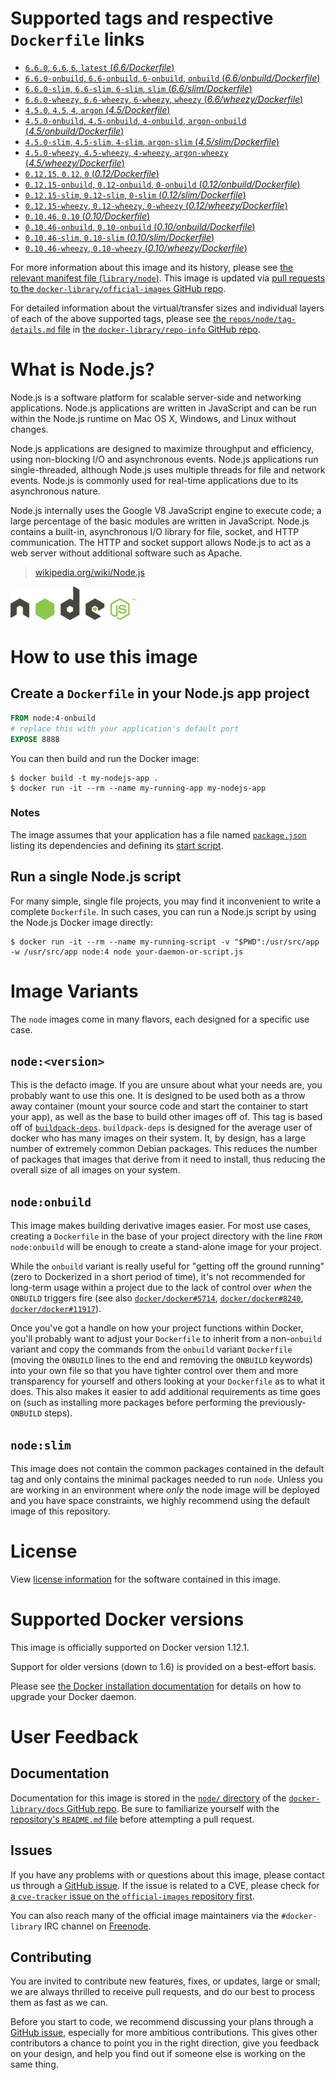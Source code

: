 # Supported tags and respective `Dockerfile` links

-	[`6.6.0`, `6.6`, `6`, `latest` (*6.6/Dockerfile*)](https://github.com/nodejs/docker-node/blob/1c65c4ed3785432fe9e9fa71a26799d86df10de4/6.6/Dockerfile)
-	[`6.6.0-onbuild`, `6.6-onbuild`, `6-onbuild`, `onbuild` (*6.6/onbuild/Dockerfile*)](https://github.com/nodejs/docker-node/blob/1c65c4ed3785432fe9e9fa71a26799d86df10de4/6.6/onbuild/Dockerfile)
-	[`6.6.0-slim`, `6.6-slim`, `6-slim`, `slim` (*6.6/slim/Dockerfile*)](https://github.com/nodejs/docker-node/blob/62a39d8d527a8992734ba2d066c3983fe560ee44/6.6/slim/Dockerfile)
-	[`6.6.0-wheezy`, `6.6-wheezy`, `6-wheezy`, `wheezy` (*6.6/wheezy/Dockerfile*)](https://github.com/nodejs/docker-node/blob/62a39d8d527a8992734ba2d066c3983fe560ee44/6.6/wheezy/Dockerfile)
-	[`4.5.0`, `4.5`, `4`, `argon` (*4.5/Dockerfile*)](https://github.com/nodejs/docker-node/blob/1c65c4ed3785432fe9e9fa71a26799d86df10de4/4.5/Dockerfile)
-	[`4.5.0-onbuild`, `4.5-onbuild`, `4-onbuild`, `argon-onbuild` (*4.5/onbuild/Dockerfile*)](https://github.com/nodejs/docker-node/blob/1c65c4ed3785432fe9e9fa71a26799d86df10de4/4.5/onbuild/Dockerfile)
-	[`4.5.0-slim`, `4.5-slim`, `4-slim`, `argon-slim` (*4.5/slim/Dockerfile*)](https://github.com/nodejs/docker-node/blob/5ad063e3ba340743e394114d3038d0fd4e0fe570/4.5/slim/Dockerfile)
-	[`4.5.0-wheezy`, `4.5-wheezy`, `4-wheezy`, `argon-wheezy` (*4.5/wheezy/Dockerfile*)](https://github.com/nodejs/docker-node/blob/5ad063e3ba340743e394114d3038d0fd4e0fe570/4.5/wheezy/Dockerfile)
-	[`0.12.15`, `0.12`, `0` (*0.12/Dockerfile*)](https://github.com/nodejs/docker-node/blob/1c65c4ed3785432fe9e9fa71a26799d86df10de4/0.12/Dockerfile)
-	[`0.12.15-onbuild`, `0.12-onbuild`, `0-onbuild` (*0.12/onbuild/Dockerfile*)](https://github.com/nodejs/docker-node/blob/1c65c4ed3785432fe9e9fa71a26799d86df10de4/0.12/onbuild/Dockerfile)
-	[`0.12.15-slim`, `0.12-slim`, `0-slim` (*0.12/slim/Dockerfile*)](https://github.com/nodejs/docker-node/blob/5ad063e3ba340743e394114d3038d0fd4e0fe570/0.12/slim/Dockerfile)
-	[`0.12.15-wheezy`, `0.12-wheezy`, `0-wheezy` (*0.12/wheezy/Dockerfile*)](https://github.com/nodejs/docker-node/blob/5ad063e3ba340743e394114d3038d0fd4e0fe570/0.12/wheezy/Dockerfile)
-	[`0.10.46`, `0.10` (*0.10/Dockerfile*)](https://github.com/nodejs/docker-node/blob/1c65c4ed3785432fe9e9fa71a26799d86df10de4/0.10/Dockerfile)
-	[`0.10.46-onbuild`, `0.10-onbuild` (*0.10/onbuild/Dockerfile*)](https://github.com/nodejs/docker-node/blob/1c65c4ed3785432fe9e9fa71a26799d86df10de4/0.10/onbuild/Dockerfile)
-	[`0.10.46-slim`, `0.10-slim` (*0.10/slim/Dockerfile*)](https://github.com/nodejs/docker-node/blob/5ad063e3ba340743e394114d3038d0fd4e0fe570/0.10/slim/Dockerfile)
-	[`0.10.46-wheezy`, `0.10-wheezy` (*0.10/wheezy/Dockerfile*)](https://github.com/nodejs/docker-node/blob/5ad063e3ba340743e394114d3038d0fd4e0fe570/0.10/wheezy/Dockerfile)

For more information about this image and its history, please see [the relevant manifest file (`library/node`)](https://github.com/docker-library/official-images/blob/master/library/node). This image is updated via [pull requests to the `docker-library/official-images` GitHub repo](https://github.com/docker-library/official-images/pulls?q=label%3Alibrary%2Fnode).

For detailed information about the virtual/transfer sizes and individual layers of each of the above supported tags, please see [the `repos/node/tag-details.md` file](https://github.com/docker-library/repo-info/blob/master/repos/node/tag-details.md) in [the `docker-library/repo-info` GitHub repo](https://github.com/docker-library/repo-info).

# What is Node.js?

Node.js is a software platform for scalable server-side and networking applications. Node.js applications are written in JavaScript and can be run within the Node.js runtime on Mac OS X, Windows, and Linux without changes.

Node.js applications are designed to maximize throughput and efficiency, using non-blocking I/O and asynchronous events. Node.js applications run single-threaded, although Node.js uses multiple threads for file and network events. Node.js is commonly used for real-time applications due to its asynchronous nature.

Node.js internally uses the Google V8 JavaScript engine to execute code; a large percentage of the basic modules are written in JavaScript. Node.js contains a built-in, asynchronous I/O library for file, socket, and HTTP communication. The HTTP and socket support allows Node.js to act as a web server without additional software such as Apache.

> [wikipedia.org/wiki/Node.js](https://en.wikipedia.org/wiki/Node.js)

![logo](https://raw.githubusercontent.com/docker-library/docs/01c12653951b2fe592c1f93a13b4e289ada0e3a1/node/logo.png)

# How to use this image

## Create a `Dockerfile` in your Node.js app project

```dockerfile
FROM node:4-onbuild
# replace this with your application's default port
EXPOSE 8888
```

You can then build and run the Docker image:

```console
$ docker build -t my-nodejs-app .
$ docker run -it --rm --name my-running-app my-nodejs-app
```

### Notes

The image assumes that your application has a file named [`package.json`](https://docs.npmjs.com/files/package.json) listing its dependencies and defining its [start script](https://docs.npmjs.com/misc/scripts#default-values).

## Run a single Node.js script

For many simple, single file projects, you may find it inconvenient to write a complete `Dockerfile`. In such cases, you can run a Node.js script by using the Node.js Docker image directly:

```console
$ docker run -it --rm --name my-running-script -v "$PWD":/usr/src/app -w /usr/src/app node:4 node your-daemon-or-script.js
```

# Image Variants

The `node` images come in many flavors, each designed for a specific use case.

## `node:<version>`

This is the defacto image. If you are unsure about what your needs are, you probably want to use this one. It is designed to be used both as a throw away container (mount your source code and start the container to start your app), as well as the base to build other images off of. This tag is based off of [`buildpack-deps`](https://registry.hub.docker.com/_/buildpack-deps/). `buildpack-deps` is designed for the average user of docker who has many images on their system. It, by design, has a large number of extremely common Debian packages. This reduces the number of packages that images that derive from it need to install, thus reducing the overall size of all images on your system.

## `node:onbuild`

This image makes building derivative images easier. For most use cases, creating a `Dockerfile` in the base of your project directory with the line `FROM node:onbuild` will be enough to create a stand-alone image for your project.

While the `onbuild` variant is really useful for "getting off the ground running" (zero to Dockerized in a short period of time), it's not recommended for long-term usage within a project due to the lack of control over *when* the `ONBUILD` triggers fire (see also [`docker/docker#5714`](https://github.com/docker/docker/issues/5714), [`docker/docker#8240`](https://github.com/docker/docker/issues/8240), [`docker/docker#11917`](https://github.com/docker/docker/issues/11917)).

Once you've got a handle on how your project functions within Docker, you'll probably want to adjust your `Dockerfile` to inherit from a non-`onbuild` variant and copy the commands from the `onbuild` variant `Dockerfile` (moving the `ONBUILD` lines to the end and removing the `ONBUILD` keywords) into your own file so that you have tighter control over them and more transparency for yourself and others looking at your `Dockerfile` as to what it does. This also makes it easier to add additional requirements as time goes on (such as installing more packages before performing the previously-`ONBUILD` steps).

## `node:slim`

This image does not contain the common packages contained in the default tag and only contains the minimal packages needed to run `node`. Unless you are working in an environment where *only* the node image will be deployed and you have space constraints, we highly recommend using the default image of this repository.

# License

View [license information](https://github.com/joyent/node/blob/master/LICENSE) for the software contained in this image.

# Supported Docker versions

This image is officially supported on Docker version 1.12.1.

Support for older versions (down to 1.6) is provided on a best-effort basis.

Please see [the Docker installation documentation](https://docs.docker.com/installation/) for details on how to upgrade your Docker daemon.

# User Feedback

## Documentation

Documentation for this image is stored in the [`node/` directory](https://github.com/docker-library/docs/tree/master/node) of the [`docker-library/docs` GitHub repo](https://github.com/docker-library/docs). Be sure to familiarize yourself with the [repository's `README.md` file](https://github.com/docker-library/docs/blob/master/README.md) before attempting a pull request.

## Issues

If you have any problems with or questions about this image, please contact us through a [GitHub issue](https://github.com/nodejs/docker-node/issues). If the issue is related to a CVE, please check for [a `cve-tracker` issue on the `official-images` repository first](https://github.com/docker-library/official-images/issues?q=label%3Acve-tracker).

You can also reach many of the official image maintainers via the `#docker-library` IRC channel on [Freenode](https://freenode.net).

## Contributing

You are invited to contribute new features, fixes, or updates, large or small; we are always thrilled to receive pull requests, and do our best to process them as fast as we can.

Before you start to code, we recommend discussing your plans through a [GitHub issue](https://github.com/nodejs/docker-node/issues), especially for more ambitious contributions. This gives other contributors a chance to point you in the right direction, give you feedback on your design, and help you find out if someone else is working on the same thing.
